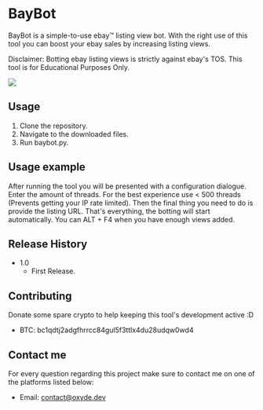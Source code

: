 # BayBot

BayBot is a simple-to-use ebay™ listing view bot. With the right use of this tool you can boost your ebay sales by increasing listing views.

Disclaimer: Botting ebay listing views is strictly against ebay's TOS. This tool is for Educational Purposes Only.

![](https://sidi.has-no-bra.in/GplI47.png)

## Usage

 1. Clone the repository.
 2. Navigate to the downloaded files.
 3. Run baybot.py.

## Usage example

After running the tool you will be presented with a configuration dialogue. Enter the amount of threads. For the best experience use < 500 threads (Prevents getting your IP rate limited). Then the final thing you need to do is provide the listing URL. That's everything, the botting will start automatically. You can ALT + F4 when you have enough views added.

## Release History

* 1.0
    * First Release.


## Contributing

Donate some spare crypto to help keeping this tool's development active :D

 - BTC: bc1qdtj2adgfhrrcc84gul5f3ttlx4du28udqw0wd4

## Contact me

For every question regarding this project make sure to contact me on one of the platforms listed below:

 - Email: contact@oxyde.dev


